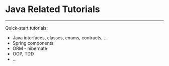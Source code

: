 # Java Related Tutorials
---

Quick-start tutorials:
* Java interfaces, classes, enums, contracts, ...
* Spring components
* ORM - hibernate
* OOP, TDD
* ...
